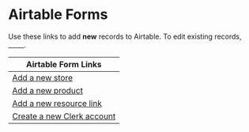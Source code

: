 # Airtable Forms
Use these links to add **new** records to Airtable. To edit existing records, _____.

| Airtable Form Links                                                  |
| -------------------------------------------------------------------- |
| [Add a new store](https://airtable.com/shrQIlY8nMRBJfElw)            |
| [Add a new product ](https://airtable.com/shrFUgVUHDns8QqoW)         |
| [Add a new resource link ](https://airtable.com/shrrLPnVm6kOA9nZZ)   |
| [Create a new Clerk account](https://airtable.com/shrx0yAKHrESSseFJ) |